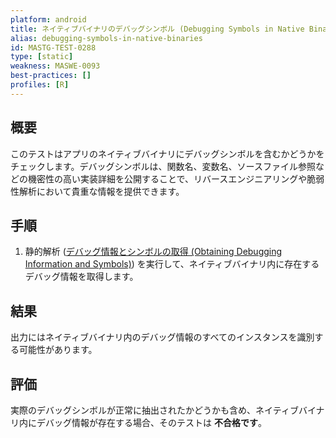 ```yaml
---
platform: android
title: ネイティブバイナリのデバッグシンボル (Debugging Symbols in Native Binaries)
alias: debugging-symbols-in-native-binaries
id: MASTG-TEST-0288
type: [static]
weakness: MASWE-0093
best-practices: []
profiles: [R]
---
```


## 概要

このテストはアプリのネイティブバイナリにデバッグシンボルを含むかどうかをチェックします。デバッグシンボルは、関数名、変数名、ソースファイル参照などの機密性の高い実装詳細を公開することで、リバースエンジニアリングや脆弱性解析において貴重な情報を提供できます。

## 手順

1. 静的解析 ([デバッグ情報とシンボルの取得 (Obtaining Debugging Information and Symbols)](../../../techniques/android/MASTG-TECH-0140.md)) を実行して、ネイティブバイナリ内に存在するデバッグ情報を取得します。

## 結果

出力にはネイティブバイナリ内のデバッグ情報のすべてのインスタンスを識別する可能性があります。

## 評価

実際のデバッグシンボルが正常に抽出されたかどうかも含め、ネイティブバイナリ内にデバッグ情報が存在する場合、そのテストは **不合格です**。
